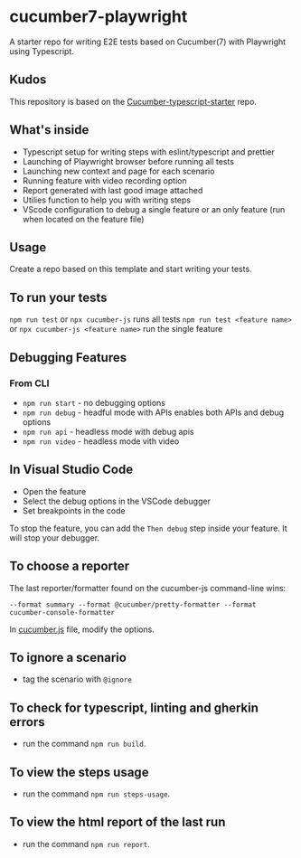 # cucumber7-playwright

A starter repo for writing E2E tests based on Cucumber(7) with Playwright using Typescript. 

## Kudos

This repository is based on the [Cucumber-typescript-starter](https://github.com/hdorgeval/cucumber7-ts-starter/blob/main/package.json) repo. 
## What's inside
  - Typescript setup for writing steps with eslint/typescript and prettier
  - Launching of Playwright browser before running all tests 
  - Launching new context and page for each scenario
  - Running feature with video recording option
  - Report generated with last good image attached
  - Utilies function to help you with writing steps
  - VScode configuration to debug a single feature or an only feature (run when located on the feature file)

## Usage

Create a repo based on this template and start writing your tests. 

## To run your tests
`npm run test` or `npx cucumber-js` runs all tests
`npm run test <feature name>` or `npx cucumber-js <feature name>` run the single feature

## Debugging Features

### From CLI

- `npm run start` - no debugging options
- `npm run debug` - headful mode with APIs enables both APIs and debug options
- `npm run api` - headless mode with debug apis
- `npm run video` - headless mode vith video

## In Visual Studio Code

- Open the feature
- Select the debug options in the VSCode debugger
- Set breakpoints in the code

To stop the feature, you can add the `Then debug` step inside your feature. It will stop your debugger.
## To choose a reporter

The last reporter/formatter found on the cucumber-js command-line wins:

```text
--format summary --format @cucumber/pretty-formatter --format cucumber-console-formatter
```

In [cucumber.js](cucumber.js) file, modify the options.

## To ignore a scenario

- tag the scenario with `@ignore`

## To check for typescript, linting and gherkin errors

- run the command `npm run build`.

## To view the steps usage

- run the command `npm run steps-usage`.

## To view the html report of the last run

- run the command `npm run report`.

